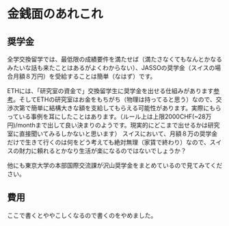 # 金銭面のあれこれ

## 奨学金

全学交換留学では、最低限の成績要件を満たせば（満たさなくてもなんとかなるみたいな話も来たことはあるがよくわからない）、JASSOの奨学金（スイスの場合月額８万円）を受給することは簡単（なはず）です。


ETHには、「研究室の資金で」交換留学生に奨学金を出せる仕組みがあります[参考](https://ethz.ch/staffnet/en/teaching/administration-mobility/eth-incomings.html#scholarshipsf)。そしてETHの研究室はお金をもちがち（物理は持ってると思う）なので、交渉次第で簡単に結構大きな額を支給してもらえる可能性があります。実際にもらっている事例を耳にしたことはあります。（ルール上は上限2000CHF(~28万円)/monthまで出して良い決まりのようです。現実的にどこまで出せるかは研究室に直接聞いてみるしかないと思います）
スイスにおいて、月額８万の奨学金だけで生きて行くのは何をどう考えても絶対無理（家賃で終わり）なので、スイスの財力に頼れるとかなり生活が楽になるのではないでしょうか？


他にも東京大学の本部国際交流課が沢山奨学金をまとめているので見てみてください。

## 費用

ここで書くとややこしくなるので書くのをやめました。
